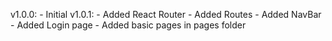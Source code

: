 v1.0.0:
    - Initial
v1.0.1:
    - Added React Router
    - Added Routes
    - Added NavBar
    - Added Login page
    - Added basic pages in pages folder